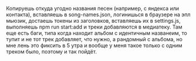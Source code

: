 Копируешь откуда угодно названия песен (например, с яндекса или контакта), вставляешь в song-names.json,
логинишься в браузере на эпл мьюзик, 
достаешь токены из заголовков, вставляешь их в settings.js,
выполняешь npm run start:add и треки добавляются в медиатеку. 
Там еще есть баги, типа когда находит альбом с идентичным названеим, то тупит и не тот трек добавляет, что нужно, а рандомный с альбома,
но мне лень это фиксить в 5 утра и вообще у меня такое только с одним треком было, поэтому и так пойдёт.
